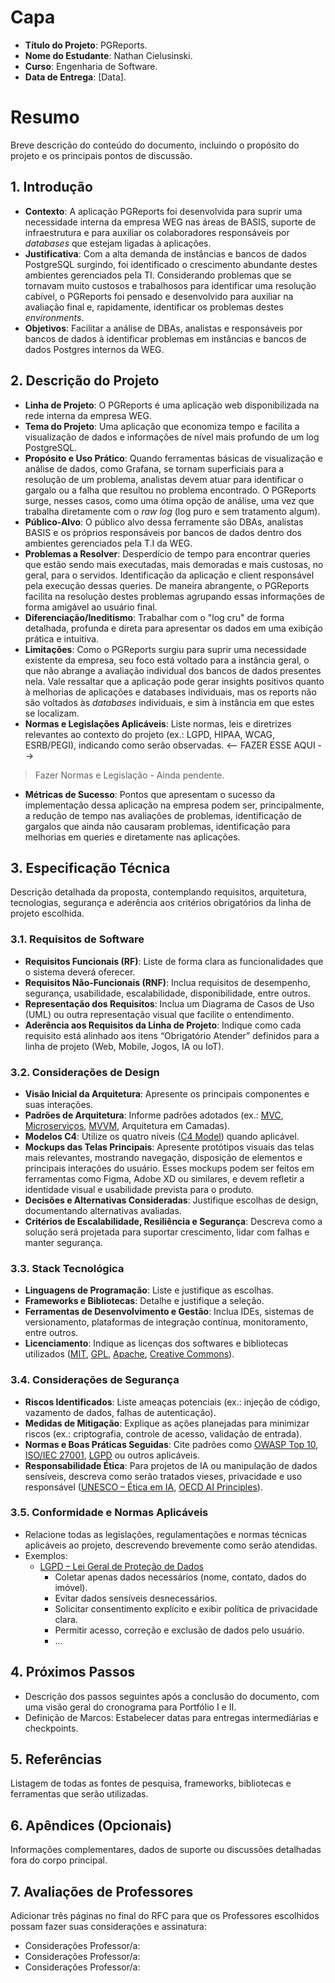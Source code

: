 # Capa

- **Título do Projeto**: PGReports.
- **Nome do Estudante**: Nathan Cielusinski.
- **Curso**: Engenharia de Software.
- **Data de Entrega**: [Data].

# Resumo

Breve descrição do conteúdo do documento, incluindo o propósito do projeto e os principais pontos de discussão.

## 1. Introdução

- **Contexto**: A aplicação PGReports foi desenvolvida para suprir uma necessidade interna da empresa WEG nas áreas de BASIS, suporte de infraestrutura e para auxiliar os colaboradores responsáveis por _databases_ que estejam ligadas à aplicações.
- **Justificativa**: Com a alta demanda de instâncias e bancos de dados PostgreSQL surgindo, foi identificado o crescimento abundante destes ambientes gerenciados pela TI. Considerando problemas que se tornavam muito custosos e trabalhosos para identificar uma resolução cabível, o PGReports foi pensado e desenvolvido para auxiliar na avaliação final e, rapidamente, identificar os problemas destes _environments_.
- **Objetivos**: Facilitar a análise de DBAs, analistas e responsáveis por bancos de dados à identificar problemas em instâncias e bancos de dados Postgres internos da WEG.

## 2. Descrição do Projeto

* **Linha de Projeto**: O PGReports é uma aplicação web disponibilizada na rede interna da empresa WEG.
* **Tema do Projeto**: Uma aplicação que economiza tempo e facilita a visualização de dados e informações de nível mais profundo de um log PostgreSQL.
* **Propósito e Uso Prático**: Quando ferramentas básicas de visualização e análise de dados, como Grafana, se tornam superficiais para a resolução de um problema, analistas devem atuar para identificar o gargalo ou a falha que resultou no problema encontrado. O PGReports surge, nesses casos, como uma ótima opção de análise, uma vez que trabalha diretamente com o _raw log_ (log puro e sem tratamento algum).
* **Público-Alvo**: O público alvo dessa ferramente são DBAs, analistas BASIS e os próprios responsáveis por bancos de dados dentro dos ambientes gerenciados pela T.I da WEG.
* **Problemas a Resolver**: Desperdício de tempo para encontrar queries que estão sendo mais executadas, mais demoradas e mais custosas, no geral, para o servidos. Identificação da aplicação e client responsável pela execução dessas queries. De maneira abrangente, o PGReports facilita na resolução destes problemas agrupando essas informações de forma amigável ao usuário final.
* **Diferenciação/Ineditismo**: Trabalhar com o "log cru" de forma detalhada, profunda e direta para apresentar os dados em uma exibição prática e intuitiva.
* **Limitações**: Como o PGReports surgiu para suprir uma necessidade existente da empresa, seu foco está voltado para a instância geral, o que não abrange a avaliação individual dos bancos de dados presentes nela. Vale ressaltar que a aplicação pode gerar insights positivos quanto à melhorias de aplicações e databases individuais, mas os reports não são voltados às _databases_ individuais, e sim à instância em que estes se localizam.
* **Normas e Legislações Aplicáveis**: Liste normas, leis e diretrizes relevantes ao contexto do projeto (ex.: LGPD, HIPAA, WCAG, ESRB/PEGI), indicando como serão observadas. <-- FAZER ESSE AQUI -->
>Fazer Normas e Legislação - Ainda pendente.
* **Métricas de Sucesso**: Pontos que apresentam o sucesso da implementação dessa aplicação na empresa podem ser, principalmente, a redução de tempo nas avaliações de problemas, identificação de gargalos que ainda não causaram problemas, identificação para melhorias em queries e diretamente nas aplicações. 

## 3. Especificação Técnica

Descrição detalhada da proposta, contemplando requisitos, arquitetura, tecnologias, segurança e aderência aos critérios obrigatórios da linha de projeto escolhida.

### 3.1. Requisitos de Software
- **Requisitos Funcionais (RF)**: Liste de forma clara as funcionalidades que o sistema deverá oferecer.
- **Requisitos Não-Funcionais (RNF)**: Inclua requisitos de desempenho, segurança, usabilidade, escalabilidade, disponibilidade, entre outros.
- **Representação dos Requisitos**: Inclua um Diagrama de Casos de Uso (UML) ou outra representação visual que facilite o entendimento.
- **Aderência aos Requisitos da Linha de Projeto**: Indique como cada requisito está alinhado aos itens “Obrigatório Atender” definidos para a linha de projeto (Web, Mobile, Jogos, IA ou IoT).

### 3.2. Considerações de Design
- **Visão Inicial da Arquitetura**: Apresente os principais componentes e suas interações.
- **Padrões de Arquitetura**: Informe padrões adotados (ex.: [MVC](https://en.wikipedia.org/wiki/Model–view–controller), [Microserviços](https://microservices.io/), [MVVM](https://en.wikipedia.org/wiki/Model–view–viewmodel), Arquitetura em Camadas).
- **Modelos C4**: Utilize os quatro níveis ([C4 Model](https://c4model.com/)) quando aplicável.
- **Mockups das Telas Principais**: Apresente protótipos visuais das telas mais relevantes, mostrando navegação, disposição de elementos e principais interações do usuário. Esses mockups podem ser feitos em ferramentas como Figma, Adobe XD ou similares, e devem refletir a identidade visual e usabilidade prevista para o produto.
- **Decisões e Alternativas Consideradas**: Justifique escolhas de design, documentando alternativas avaliadas.
- **Critérios de Escalabilidade, Resiliência e Segurança**: Descreva como a solução será projetada para suportar crescimento, lidar com falhas e manter segurança.

### 3.3. Stack Tecnológica
- **Linguagens de Programação**: Liste e justifique as escolhas.
- **Frameworks e Bibliotecas**: Detalhe e justifique a seleção.
- **Ferramentas de Desenvolvimento e Gestão**: Inclua IDEs, sistemas de versionamento, plataformas de integração contínua, monitoramento, entre outros.
- **Licenciamento**: Indique as licenças dos softwares e bibliotecas utilizados ([MIT](https://opensource.org/licenses/MIT), [GPL](https://www.gnu.org/licenses/gpl-3.0.html), [Apache](https://www.apache.org/licenses/), [Creative Commons](https://creativecommons.org/licenses/)).

### 3.4. Considerações de Segurança
- **Riscos Identificados**: Liste ameaças potenciais (ex.: injeção de código, vazamento de dados, falhas de autenticação).
- **Medidas de Mitigação**: Explique as ações planejadas para minimizar riscos (ex.: criptografia, controle de acesso, validação de entrada).
- **Normas e Boas Práticas Seguidas**: Cite padrões como [OWASP Top 10](https://owasp.org/www-project-top-ten/), [ISO/IEC 27001](https://www.iso.org/isoiec-27001-information-security.html), [LGPD](https://www.planalto.gov.br/ccivil_03/_ato2015-2018/2018/lei/L13709.htm) ou outros aplicáveis.
- **Responsabilidade Ética**: Para projetos de IA ou manipulação de dados sensíveis, descreva como serão tratados vieses, privacidade e uso responsável ([UNESCO – Ética em IA](https://unesdoc.unesco.org/ark:/48223/pf0000380455), [OECD AI Principles](https://oecd.ai/en/ai-principles)).

### 3.5. Conformidade e Normas Aplicáveis
- Relacione todas as legislações, regulamentações e normas técnicas aplicáveis ao projeto, descrevendo brevemente como serão atendidas.
- Exemplos:
  - [LGPD – Lei Geral de Proteção de Dados](https://www.planalto.gov.br/ccivil_03/_ato2015-2018/2018/lei/L13709.htm)
    - Coletar apenas dados necessários (nome, contato, dados do imóvel).
    - Evitar dados sensíveis desnecessários.
    - Solicitar consentimento explícito e exibir política de privacidade clara.
    - Permitir acesso, correção e exclusão de dados pelo usuário.
    -   ...
   
## 4. Próximos Passos

 - Descrição dos passos seguintes após a conclusão do documento, com uma visão geral do cronograma para Portfólio I e II.
 - Definição de Marcos: Estabelecer datas para entregas intermediárias e checkpoints.


## 5. Referências

Listagem de todas as fontes de pesquisa, frameworks, bibliotecas e ferramentas que serão utilizadas.

## 6. Apêndices (Opcionais)

Informações complementares, dados de suporte ou discussões detalhadas fora do corpo principal.
## 7. Avaliações de Professores

Adicionar três páginas no final do RFC para que os Professores escolhidos possam fazer suas considerações e assinatura:
- Considerações Professor/a:
- Considerações Professor/a:
- Considerações Professor/a:
